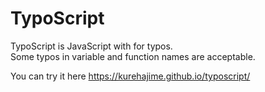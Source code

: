 # TypoScript

TypoScript is JavaScript with for typos.  
Some typos in variable and function names are acceptable.  

You can try it here
https://kurehajime.github.io/typoscript/